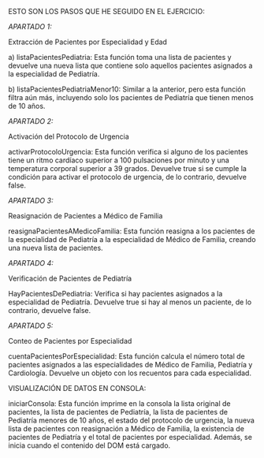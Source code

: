ESTO SON LOS PASOS QUE HE SEGUIDO EN EL EJERCICIO:

*APARTADO 1:*  

Extracción de Pacientes por Especialidad y Edad

a) listaPacientesPediatria: Esta función toma una lista de pacientes y devuelve una nueva lista que contiene solo aquellos pacientes asignados a la especialidad de Pediatría.

b) listaPacientesPediatriaMenor10: Similar a la anterior, pero esta función filtra aún más, incluyendo solo los pacientes de Pediatría que tienen menos de 10 años.

*APARTADO 2:*  

Activación del Protocolo de Urgencia

activarProtocoloUrgencia: Esta función verifica si alguno de los pacientes tiene un ritmo cardíaco superior a 100 pulsaciones por minuto y una temperatura corporal superior a 39 grados. Devuelve true si se cumple la condición para activar el protocolo de urgencia, de lo contrario, devuelve false.

*APARTADO 3:*  

Reasignación de Pacientes a Médico de Familia

reasignaPacientesAMedicoFamilia: Esta función reasigna a los pacientes de la especialidad de Pediatría a la especialidad de Médico de Familia, creando una nueva lista de pacientes.

*APARTADO 4:*  

Verificación de Pacientes de Pediatría

HayPacientesDePediatria: Verifica si hay pacientes asignados a la especialidad de Pediatría. Devuelve true si hay al menos un paciente, de lo contrario, devuelve false.

*APARTADO 5:*    

Conteo de Pacientes por Especialidad

cuentaPacientesPorEspecialidad: Esta función calcula el número total de pacientes asignados a las especialidades de Médico de Familia, Pediatría y Cardiología. Devuelve un objeto con los recuentos para cada especialidad.

VISUALIZACIÓN DE DATOS EN CONSOLA:

iniciarConsola: Esta función imprime en la consola la lista original de pacientes, la lista de pacientes de Pediatría, la lista de pacientes de Pediatría menores de 10 años, el estado del protocolo de urgencia, la nueva lista de pacientes con reasignación a Médico de Familia, la existencia de pacientes de Pediatría y el total de pacientes por especialidad. Además, se inicia cuando el contenido del DOM está cargado.






